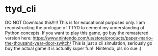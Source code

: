 # ttyd_cli
DO NOT Download this!!!!! This is for educational purposes only. I am reconstructing the prologue of TTYD to cement my understanding of Python concepts. If you want to play this game, go buy the remastered version here: https://www.nintendo.com/us/store/products/paper-mario-the-thousand-year-door-switch/
This is just a cli simulation, seriously go buy the actual game it is actually super fun!!
Nintendo, pls no sue :)
